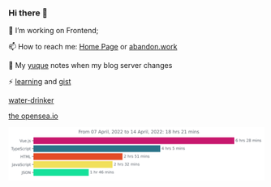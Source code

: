 ### Hi there 👋

<!--
**Alfxjx/Alfxjx** is a ✨ _special_ ✨ repository because its `README.md` (this file) appears on your GitHub profile.

Here are some ideas to get you started:

- 🔭 I’m currently working on ...
- 🌱 I’m currently learning ...
- 👯 I’m looking to collaborate on ...
- 🤔 I’m looking for help with ...
- 💬 Ask me about ...
- 📫 How to reach me: ...
- 😄 Pronouns: ...
- ⚡ Fun fact: ...
-->
🔭 I’m working on Frontend;

📫 How to reach me: [Home Page](https://alfxjx.github.io/) or [abandon.work](https://www.abandon.work/)

🌱 My [yuque](https://www.yuque.com/alfxjx) notes when my blog server changes 

⚡ [learning](https://bitable.feishu.cn/appSphPpKDjBUgcN0MphBqQtsCC?from=logout&table=tblVVajif8x7yRwU&view=vew5uodacp) and [gist](https://gist.github.com/Alfxjx)

[water-drinker](https://weldingboys.vercel.app/water)

[the opensea.io](https://opensea.io/assets/0x495f947276749ce646f68ac8c248420045cb7b5e/29433830147332339639115006737701029562687338063458078299874716625823015632897)

<img src="https://github.com/alfxjx/alfxjx/blob/main/images/stat.svg" alt="Alfxjx WakaTime Activity"/>

